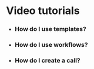 # Video tutorials


* ### How do I use templates?


* ### How do I use workflows?


* ### How do I create a call?







